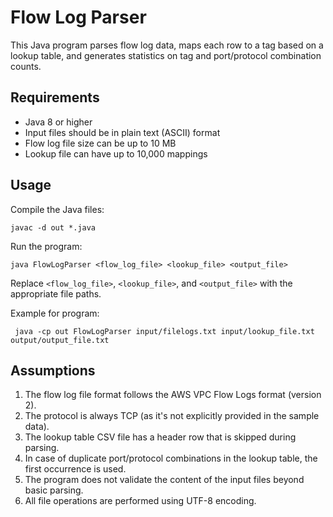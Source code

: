 # Flow Log Parser

This Java program parses flow log data, maps each row to a tag based on a lookup table, and generates statistics on tag and port/protocol combination counts.

## Requirements

- Java 8 or higher
- Input files should be in plain text (ASCII) format
- Flow log file size can be up to 10 MB
- Lookup file can have up to 10,000 mappings

## Usage

Compile the Java files:

```
javac -d out *.java
```

Run the program:

```
java FlowLogParser <flow_log_file> <lookup_file> <output_file>
```

Replace `<flow_log_file>`, `<lookup_file>`, and `<output_file>` with the appropriate file paths.

Example for program:

```
 java -cp out FlowLogParser input/filelogs.txt input/lookup_file.txt output/output_file.txt

```

## Assumptions

1. The flow log file format follows the AWS VPC Flow Logs format (version 2).
2. The protocol is always TCP (as it's not explicitly provided in the sample data).
3. The lookup table CSV file has a header row that is skipped during parsing.
4. In case of duplicate port/protocol combinations in the lookup table, the first occurrence is used.
5. The program does not validate the content of the input files beyond basic parsing.
6. All file operations are performed using UTF-8 encoding.